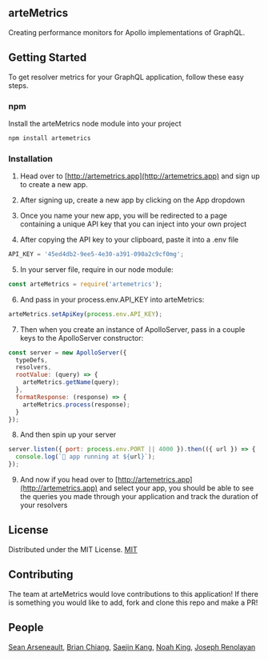 ## arteMetrics
Creating performance monitors for Apollo implementations of GraphQL.

## Getting Started

To get resolver metrics for your GraphQL application, follow these easy steps.

### npm

Install the arteMetrics node module into your project

```js
npm install artemetrics
```

### Installation

1. Head over to [http://artemetrics.app](http://artemetrics.app) and sign up to create a new app.

2. After signing up, create a new app by clicking on the App dropdown

3. Once you name your new app, you will be redirected to a page containing a unique API key that you can inject into your own project

4. After copying the API key to your clipboard, paste it into a .env file

```js
API_KEY = '45ed4db2-9ee5-4e30-a391-090a2c9cf0mg';
```

5. In your server file, require in our node module:

```js
const arteMetrics = require('artemetrics');
```

6. And pass in your process.env.API_KEY into arteMetrics:

```js
arteMetrics.setApiKey(process.env.API_KEY);
```

7. Then when you create an instance of ApolloServer, pass in a couple keys to the ApolloServer constructor:

```js
const server = new ApolloServer({
  typeDefs,
  resolvers,
  rootValue: (query) => {
    arteMetrics.getName(query);
  },
  formatResponse: (response) => {
    arteMetrics.process(response);
  }
});
```

8. And then spin up your server

```js
server.listen({ port: process.env.PORT || 4000 }).then(({ url }) => {
  console.log(`🚀 app running at ${url}`);
});
```

9. And now if you head over to [http://artemetrics.app](http://artemetrics.app) and select your app, you should be able to see the queries you made through your application and track the duration of your resolvers


## License

Distributed under the MIT License.
[MIT](LICENSE)

## Contributing

The team at arteMetrics would love contributions to this application! If there is something you would like to add, fork and clone this repo and make a PR!

## People

[Sean Arseneault](https://github.com/itsmesean),
[Brian Chiang](https://github.com/ch-brian),
[Saejin Kang](https://github.com/skang1004),
[Noah King](https://github.com/code-ark),
[Joseph Renolayan](https://github.com/jodaisu)

[npm-image]: **
[npm-url]: https://www.npmjs.com/package/artemetrics
[downloads-image]: **
[downloads-url]: https://npmjs.org/package/artemetrics
